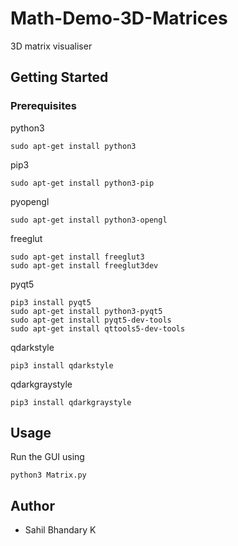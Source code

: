 # Math-Demo-3D-Matrices
3D matrix visualiser

## Getting Started

### Prerequisites

python3

```
sudo apt-get install python3
```

pip3

```
sudo apt-get install python3-pip
```

pyopengl

```
sudo apt-get install python3-opengl
```

freeglut

```
sudo apt-get install freeglut3
sudo apt-get install freeglut3dev
```


pyqt5

```
pip3 install pyqt5
sudo apt-get install python3-pyqt5  
sudo apt-get install pyqt5-dev-tools
sudo apt-get install qttools5-dev-tools
```

qdarkstyle

```
pip3 install qdarkstyle
```

qdarkgraystyle

```
pip3 install qdarkgraystyle
```

## Usage

Run the GUI using 

```
python3 Matrix.py
```


## Author

* Sahil Bhandary K
